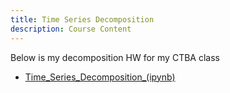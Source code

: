 ```yaml
---
title: Time Series Decomposition
description: Course Content
---
```


Below is my decomposition HW for my CTBA class
- [Time_Series_Decomposition_(ipynb)](TimeSeriesDecomposition.ipynb)
